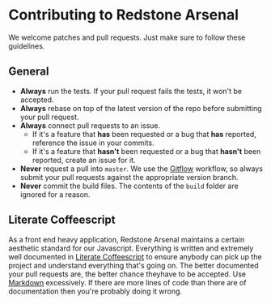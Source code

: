 # Contributing to Redstone Arsenal

We welcome patches and pull requests. Just make sure to follow these guidelines.

## General

* **Always** run the tests. If your pull request fails the tests, it won't be accepted.
* **Always** rebase on top of the latest version of the repo before submitting your pull request.
* **Always** connect pull requests to an issue.
  * If it's a feature that **has** been requested or a bug that **has** reported, reference the issue in your commits.
  * If it's a feature that **hasn't** been requested or a bug that **hasn't** been reported, create an issue for it.
* **Never** request a pull into `master`. We use the [Gitflow](http://www.atlassian.com/git/workflows#!workflow-gitflow) workflow, so always submit your pull requests against the appropriate version branch.
* **Never** commit the build files. The contents of the `build` folder are ignored for a reason.

## Literate Coffeescript

As a front end heavy application, Redstone Arsenal maintains a certain aesthetic standard for our Javascript. Everything is written and extremely well documented in [Literate Coffeescript](http://ashkenas.com/literate-coffeescript/) to ensure anybody can pick up the project and understand everything that's going on. The better documented your pull requests are, the better chance theyhave to be accepted. Use [Markdown](http://daringfireball.net/projects/markdown/syntax) excessively. If there are more lines of code than there are of documentation then you're probably doing it wrong.
